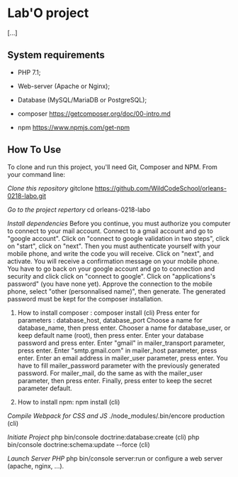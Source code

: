 Lab'O project
========================

[...]

System requirements
-------------------

* PHP 7.1;

* Web-server (Apache or Nginx);

* Database (MySQL/MariaDB or PostgreSQL);

* composer https://getcomposer.org/doc/00-intro.md

* npm https://www.npmjs.com/get-npm


How To Use
----------

To clone and run this project, you'll need Git, Composer and NPM. From your command line:

*Clone this repository*
gitclone https://github.com/WildCodeSchool/orleans-0218-labo.git

*Go to the project repertory*
cd orleans-0218-labo

*Install dependencies*
Before you continue, you must authorize you computer to connect to your mail account.
Connect to a gmail account and go to "google account". Click on "connect to google validation in two steps", click on "start", click on "next".
Then you must authenticate yourself with your mobile phone, and write the code you will receive.
Click on "next", and activate.
You will receive a confirmation message on your mobile phone.
You have to go back on your google account and go to connection and security and click click on "connect to google".
Click on "applications's password" (you have none yet). Approve the connection to the mobile phone, 
select "other (personnalised name)", then generate.
The generated password must be kept for the composer installation.

1) How to install composer :
composer install (cli)
Press enter for parameters : database_host, database_port
Choose a name for database_name, then press enter.
Chooser a name for database_user, or keep default name (root), then press enter.
Enter your database password and press enter.
Enter "gmail" in mailer_transport parameter, press enter.
Enter "smtp.gmail.com" in mailer_host parameter, press enter.
Enter an email address in mailer_user parameter, press enter.
You have to fill mailer_password parameter with the previously generated password.
For mailer_mail, do the same as with the mailer_user parameter, then press enter.
Finally, press enter to keep the secret parameter default.

2) How to install npm:
npm install (cli)

*Compile Webpack for CSS and JS*
./node_modules/.bin/encore production (cli)

*Initiate Project*
php bin/console doctrine:database:create (cli)
php bin/console doctrine:schema:update --force (cli)

*Launch Server PHP*
php bin/console server:run or configure a web server (apache, nginx, ...).